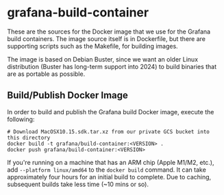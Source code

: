# grafana-build-container

These are the sources for the Docker image that we use for the Grafana build containers. The image source itself
is in Dockerfile, but there are supporting scripts such as the Makefile, for building images.

The image is based on Debian Buster, since we want an older Linux distribution (Buster has long-term support into 2024) to build binaries that are as portable as possible.

## Build/Publish Docker Image

In order to build and publish the Grafana build Docker image, execute the following:

```
# Download MacOSX10.15.sdk.tar.xz from our private GCS bucket into this directory
docker build -t grafana/build-container:<VERSION> .
docker push grafana/build-container:<VERSION>
```

If you're running on a machine that has an ARM chip (Apple M1/M2, etc.), add `--platform linux/amd64` to the `docker build` command. It can take approximately four hours for an initial build to complete. Due to caching, subsequent builds take less time (~10 mins or so).
